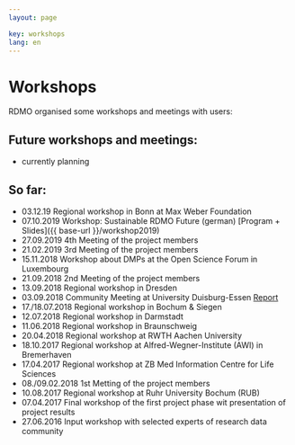 ```yaml
---
layout: page

key: workshops
lang: en
---
```


Workshops
=========

RDMO organised some workshops and meetings with users:

Future workshops and meetings:
-----------------------------------------------

* currently planning

So far:
--------------------------------------------
* 03.12.19 Regional workshop in Bonn at Max Weber Foundation
* 07.10.2019 Workshop: Sustainable RDMO Future (german) [Program + Slides]({{ base-url }}/workshop2019)
* 27.09.2019 4th Meeting of the project members
* 21.02.2019 3rd Meeting of the project members
* 15.11.2018 Workshop about DMPs at the Open Science Forum in Luxembourg
* 21.09.2018 2nd Meeting of the project members
* 13.09.2018 Regional workshop in Dresden
* 03.09.2018 Community Meeting at University Duisburg-Essen [Report](http://www.forschungsdaten.org/index.php/Erstes_Community-Treffen)
* 17./18.07.2018 Regional workshop in Bochum & Siegen
* 12.07.2018 Regional workshop in Darmstadt
* 11.06.2018 Regional workshop in Braunschweig
* 20.04.2018 Regional workshop at RWTH Aachen University
* 18.10.2017 Regional workshop at Alfred-Wegner-Institute (AWI) in Bremerhaven
* 17.04.2017 Regional workshop at ZB Med Information Centre for Life Sciences
* 08./09.02.2018 1st Metting of the project members
* 10.08.2017 Regional workshop at Ruhr University Bochum (RUB)
* 07.04.2017 Final workshop of the first project phase wit presentation of project results
* 27.06.2016 Input workshop with selected experts of research data community
